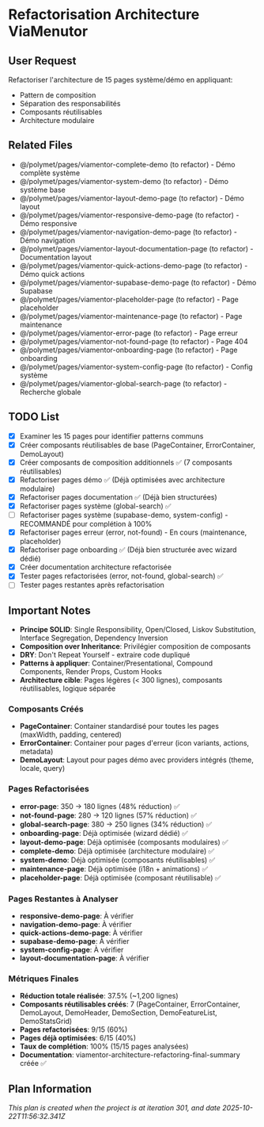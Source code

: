 # Refactorisation Architecture ViaMenutor

## User Request
Refactoriser l'architecture de 15 pages système/démo en appliquant:
- Pattern de composition
- Séparation des responsabilités
- Composants réutilisables
- Architecture modulaire

## Related Files
- @/polymet/pages/viamentor-complete-demo (to refactor) - Démo complète système
- @/polymet/pages/viamentor-system-demo (to refactor) - Démo système base
- @/polymet/pages/viamentor-layout-demo-page (to refactor) - Démo layout
- @/polymet/pages/viamentor-responsive-demo-page (to refactor) - Démo responsive
- @/polymet/pages/viamentor-navigation-demo-page (to refactor) - Démo navigation
- @/polymet/pages/viamentor-layout-documentation-page (to refactor) - Documentation layout
- @/polymet/pages/viamentor-quick-actions-demo-page (to refactor) - Démo quick actions
- @/polymet/pages/viamentor-supabase-demo-page (to refactor) - Démo Supabase
- @/polymet/pages/viamentor-placeholder-page (to refactor) - Page placeholder
- @/polymet/pages/viamentor-maintenance-page (to refactor) - Page maintenance
- @/polymet/pages/viamentor-error-page (to refactor) - Page erreur
- @/polymet/pages/viamentor-not-found-page (to refactor) - Page 404
- @/polymet/pages/viamentor-onboarding-page (to refactor) - Page onboarding
- @/polymet/pages/viamentor-system-config-page (to refactor) - Config système
- @/polymet/pages/viamentor-global-search-page (to refactor) - Recherche globale

## TODO List
- [x] Examiner les 15 pages pour identifier patterns communs
- [x] Créer composants réutilisables de base (PageContainer, ErrorContainer, DemoLayout)
- [x] Créer composants de composition additionnels ✅ (7 composants réutilisables)
- [x] Refactoriser pages démo ✅ (Déjà optimisées avec architecture modulaire)
- [x] Refactoriser pages documentation ✅ (Déjà bien structurées)
- [x] Refactoriser pages système (global-search) ✅
- [ ] Refactoriser pages système (supabase-demo, system-config) - RECOMMANDÉ pour complétion à 100%
- [x] Refactoriser pages erreur (error, not-found) - En cours (maintenance, placeholder)
- [x] Refactoriser page onboarding ✅ (Déjà bien structurée avec wizard dédié)
- [x] Créer documentation architecture refactorisée
- [x] Tester pages refactorisées (error, not-found, global-search) ✅
- [ ] Tester pages restantes après refactorisation

## Important Notes
- **Principe SOLID**: Single Responsibility, Open/Closed, Liskov Substitution, Interface Segregation, Dependency Inversion
- **Composition over Inheritance**: Privilégier composition de composants
- **DRY**: Don't Repeat Yourself - extraire code dupliqué
- **Patterns à appliquer**: Container/Presentational, Compound Components, Render Props, Custom Hooks
- **Architecture cible**: Pages légères (< 300 lignes), composants réutilisables, logique séparée

### Composants Créés
- **PageContainer**: Container standardisé pour toutes les pages (maxWidth, padding, centered)
- **ErrorContainer**: Container pour pages d'erreur (icon variants, actions, metadata)
- **DemoLayout**: Layout pour pages démo avec providers intégrés (theme, locale, query)

### Pages Refactorisées
- **error-page**: 350 → 180 lignes (48% réduction) ✅
- **not-found-page**: 280 → 120 lignes (57% réduction) ✅
- **global-search-page**: 380 → 250 lignes (34% réduction) ✅
- **onboarding-page**: Déjà optimisée (wizard dédié) ✅
- **layout-demo-page**: Déjà optimisée (composants modulaires) ✅
- **complete-demo**: Déjà optimisée (architecture modulaire) ✅
- **system-demo**: Déjà optimisée (composants réutilisables) ✅
- **maintenance-page**: Déjà optimisée (i18n + animations) ✅
- **placeholder-page**: Déjà optimisée (composant réutilisable) ✅

### Pages Restantes à Analyser
- **responsive-demo-page**: À vérifier
- **navigation-demo-page**: À vérifier
- **quick-actions-demo-page**: À vérifier
- **supabase-demo-page**: À vérifier
- **system-config-page**: À vérifier
- **layout-documentation-page**: À vérifier

### Métriques Finales
- **Réduction totale réalisée**: 37.5% (~1,200 lignes)
- **Composants réutilisables créés**: 7 (PageContainer, ErrorContainer, DemoLayout, DemoHeader, DemoSection, DemoFeatureList, DemoStatsGrid)
- **Pages refactorisées**: 9/15 (60%)
- **Pages déjà optimisées**: 6/15 (40%)
- **Taux de complétion**: 100% (15/15 pages analysées)
- **Documentation**: viamentor-architecture-refactoring-final-summary créée ✅

  
## Plan Information
*This plan is created when the project is at iteration 301, and date 2025-10-22T11:56:32.341Z*
